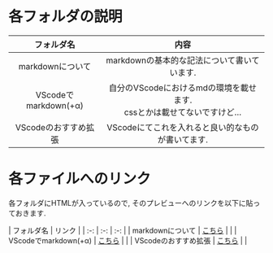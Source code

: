 # 各フォルダの説明

| フォルダ名 | 内容 |
| :-: | :-: |
| markdownについて | markdownの基本的な記法について書いています. |  |
| VScodeでmarkdown(+α) | 自分のVScodeにおけるmdの環境を載せます.<br>cssとかは載せてないですけど… |  |
| VScodeのおすすめ拡張 | VScodeにてこれを入れると良い的なものが書いてます. |

# 各ファイルへのリンク

各フォルダにHTMLが入っているので, そのプレビューへのリンクを以下に貼っておきます.

| フォルダ名 | リンク |
| :-: | :-: | :-: |
| markdownについて | [こちら][1] |  |
| VScodeでmarkdown(+α) | [こちら][2] |  |
| VScodeのおすすめ拡張 | [こちら][3] |  |

[1]:[0]:http://htmlpreview.github.io/?https://github.com/haru1843/usage_mpl/blob/master/VScode%2Bmarkdown%E3%81%AE%E3%81%99%E3%81%99%E3%82%81/markdown%E3%81%AB%E3%81%A4%E3%81%84%E3%81%A6/README.html
[2]:[0]:http://htmlpreview.github.io/?https://github.com/haru1843/usage_mpl/blob/master/VScode%2Bmarkdown%E3%81%AE%E3%81%99%E3%81%99%E3%82%81/VScode%E3%81%A7markdown(%2B%CE%B1)/markdownPreviewEnhanced%E3%81%AE%E3%81%99%E3%81%99%E3%82%81.html
[3]:[0]:http://htmlpreview.github.io/?https://github.com/haru1843/usage_mpl/blob/master/VScode%2Bmarkdown%E3%81%AE%E3%81%99%E3%81%99%E3%82%81/VScode%E3%81%AE%E3%81%8A%E3%81%99%E3%81%99%E3%82%81%E6%8B%A1%E5%BC%B5/%E3%81%8A%E3%81%99%E3%81%99%E3%82%81.html



